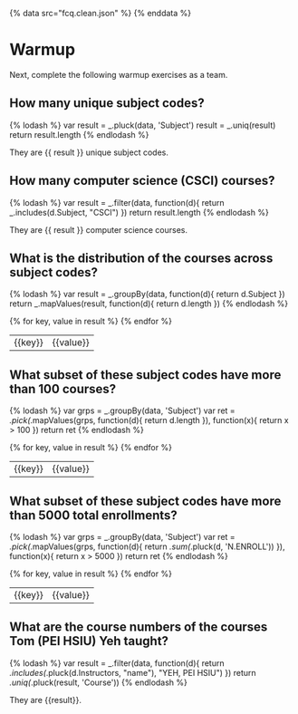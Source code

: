 {% data src="fcq.clean.json" %}
{% enddata %}

# Warmup

Next, complete the following warmup exercises as a team.

## How many unique subject codes?

{% lodash %}
var result = _.pluck(data, 'Subject')
result  = _.uniq(result)
return result.length
{% endlodash %}

They are {{ result }} unique subject codes.

## How many computer science (CSCI) courses?

{% lodash %}
var result = _.filter(data, function(d){
	return _.includes(d.Subject, "CSCI")
})
return result.length
{% endlodash %}

They are {{ result }} computer science courses.

## What is the distribution of the courses across subject codes?

{% lodash %}
var result = _.groupBy(data, function(d){
	return d.Subject
})
return _.mapValues(result, function(d){
	return d.length
})
{% endlodash %}

<table>
{% for key, value in result %}
    <tr>
        <td>{{key}}</td>
        <td>{{value}}</td>
    </tr>
{% endfor %}
</table>

## What subset of these subject codes have more than 100 courses?

{% lodash %}
var grps = _.groupBy(data, 'Subject')
var ret = _.pick(_.mapValues(grps, function(d){
    return d.length
}), function(x){
    return x > 100
})
return ret
{% endlodash %}

<table>
{% for key, value in result %}
    <tr>
        <td>{{key}}</td>
        <td>{{value}}</td>
    </tr>
{% endfor %}
</table>

## What subset of these subject codes have more than 5000 total enrollments?

{% lodash %}
var grps = _.groupBy(data, 'Subject')
var ret = _.pick(_.mapValues(grps, function(d){
    return _.sum(_.pluck(d, 'N.ENROLL'))
}), function(x){
    return x > 5000
})
return ret
{% endlodash %}

<table>
{% for key, value in result %}
    <tr>
        <td>{{key}}</td>
        <td>{{value}}</td>
    </tr>
{% endfor %}
</table>

## What are the course numbers of the courses Tom (PEI HSIU) Yeh taught?

{% lodash %}
var result = _.filter(data, function(d){
	return _.includes(_.pluck(d.Instructors, "name"), "YEH, PEI HSIU") 
})
return _.uniq(_.pluck(result, 'Course'))
{% endlodash %}

They are {{result}}.
